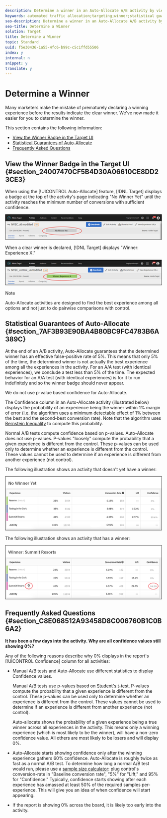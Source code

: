 ```yaml
---
description: Determine a winner in an Auto-Allocate A/B activity by viewing indicators in the Target UI.
keywords: automated traffic allocation;targeting;winner;statistical guarantee;confidence;determine winner
seo-description: Determine a winner in an Auto-Allocate A/B activity by viewing indicators in the Target UI.
seo-title: Determine a Winner
solution: Target
title: Determine a Winner
topic: Standard
uuid: f5e30436-1a55-4fc6-b99c-c5c1ffd55506
index: y
internal: n
snippet: y
translate: y
---
```


# Determine a Winner

Many marketers make the mistake of prematurely declaring a winning experience before the results indicate the clear winner. We've now made it easier for you to determine the winner. 

This section contains the following information: 


* [ View the Winner Badge in the Target UI](c_determine-winner.md#section_24007470CF5B4D30A06610CE8DD23CE3)
* [ Statistical Guarantees of Auto-Allocate](c_determine-winner.md#section_7AF3B93E90BA4B80BC9FC4783B6A389C)
* [ Frequently Asked Questions](c_determine-winner.md#section_C8E068512A93458D8C006760B1C0B6A2)


## View the Winner Badge in the Target UI {#section_24007470CF5B4D30A06610CE8DD23CE3}

When using the [!UICONTROL  Auto-Allocate] feature, [!DNL  Target] displays a badge at the top of the activity's page indicating "No Winner Yet" until the activity reaches the minimum number of conversions with sufficient confidence. 

![](../../assets/auto_traffic_no_winner.png) 

When a clear winner is declared, [!DNL  Target] displays "Winner: Experience X." 

![](../../assets/auto_traffic_winner.png) 


>[!NOTE]
>
>Auto-Allocate activities are designed to find the best experience among all options and not just to do pairwise comparisons with control.



## Statistical Guarantees of Auto-Allocate {#section_7AF3B93E90BA4B80BC9FC4783B6A389C}

At the end of an A/B activity, Auto-Allocate guarantees that the determined winner has an effective false-positive rate of 5%. This means that only 5% of the time, the determined winner is not actually the best experience among all the experiences in the activity. For an A/A test (with identical experiences), we conclude a test less than 5% of the time. The expected behavior for an A/A test (with identical experiences) is for it to run indefinitely and so the winner badge should never appear. 

We do not use p-value based confidence for Auto-Allocate. 

The Confidence column in an Auto-Allocate activity (illustrated below) displays the probability of an experience being the winner within 1% margin of error (i.e. the algorithm uses a minimum detectable effect of 1% between the best and the second-best conversion rate). Note that the algorithm uses [ Bernstein Inequality](https://en.wikipedia.org/wiki/Bernstein_inequalities_(probability_theory)) to compute this probability. 

Normal A/B tests compute confidence based on p-values. Auto-Allocate does not use p-values. P-values "loosely" compute the probability that a given experience is different from the control. These p-values can be used only to determine whether an experience is different from the control. These values cannot be used to determine if an experience is different from another experience (not control). 

The following illustration shows an activity that doesn't yet have a winner: 

![](../../assets/no_winner.png) 

The following illustration shows an activity that has a winner: 

![](../../assets/winner_found.png) 

## Frequently Asked Questions {#section_C8E068512A93458D8C006760B1C0B6A2}

**It has been a few days into the activity. Why are all confidence values still showing 0%?** 

Any of the following reasons describe why 0% displays in the report's [!UICONTROL  Confidence] column for all activities: 


* Manual A/B tests and Auto-Allocate use different statistics to display Confidence values. 

  Manual A/B tests use p-values based on [ Student's t-test](https://en.wikipedia.org/wiki/Student%27s_t-test). P-values compute the probability that a given experience is different from the control. These p-values can be used only to determine whether an experience is different from the control. These values cannot be used to determine if an experience is different from another experience (not control). 

  Auto-allocate shows the probability of a given experience being a true winner across all experiences in the activity. This means only a winning experience (which is most likely to be the winner), will have a non-zero confidence value. All others are most likely to be losers and will display 0%. 

* Auto-Allocate starts showing confidence only after the winning experience gathers 60% confidence. Auto-Allocate is roughly twice as fast as a normal A/B test. To determine how long a normal A/B test would run, please use a [ sample size calculator](https://docs.adobe.com/content/target-microsite/testcalculator.html): plug control's conversion-rate in "Baseline conversion rate", "5%" for "Lift," and 95% for "Confidence." Typically, confidence starts showing after each experience has amassed at least 50% of the required samples per-experience. This will give you an idea of when confidence will start appearing. 

* If the report is showing 0% across the board, it is likely too early into the activity. 


